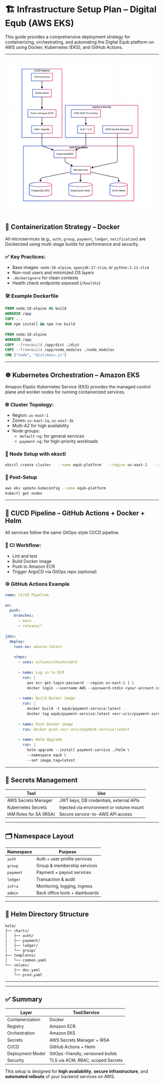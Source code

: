 # 🏗️ Infrastructure Setup Plan – Digital Equb (AWS EKS)

This guide provides a comprehensive deployment strategy for containerizing, orchestrating, and automating the Digital Equb platform on AWS using Docker, Kubernetes (EKS), and GitHub Actions.

---
![Database ER Diagram](./images/infra-setup.png) 


## 🐳 Containerization Strategy – Docker

All microservices (e.g., `auth`, `group`, `payment`, `ledger`, `notification`) are Dockerized using multi-stage builds for performance and security.

### ✅ Key Practices:
- Base images: `node:18-alpine`, `openjdk:17-slim`, or `python:3.11-slim`
- Non-root users and minimized OS layers
- `.dockerignore` for clean contexts
- Health check endpoints exposed (`/healthz`)

### 🛠 Example Dockerfile
```Dockerfile
FROM node:18-alpine AS build
WORKDIR /app
COPY . .
RUN npm install && npm run build

FROM node:18-alpine
WORKDIR /app
COPY --from=build /app/dist ./dist
COPY --from=build /app/node_modules ./node_modules
CMD ["node", "dist/main.js"]
```

---

## ☸️ Kubernetes Orchestration – Amazon EKS

Amazon Elastic Kubernetes Service (EKS) provides the managed control plane and worker nodes for running containerized services.

### 🌐 Cluster Topology:
- Region: `us-east-1`
- Zones: `us-east-1a`, `us-east-1b`
- Multi-AZ for high availability
- Node groups:
  - `default-ng`: for general services
  - `payment-ng`: for high-priority workloads

### 🧱 Node Setup with eksctl
```bash
eksctl create cluster   --name equb-platform   --region us-east-1   --zones us-east-1a,us-east-1b   --nodegroup-name default-ng   --node-type t3.medium   --nodes 3   --managed
```

### 🔧 Post-Setup
```bash
aws eks update-kubeconfig --name equb-platform
kubectl get nodes
```

---

## 🚀 CI/CD Pipeline – GitHub Actions + Docker + Helm

All services follow the same GitOps-style CI/CD pipeline.

### 🧪 CI Workflow:
- Lint and test
- Build Docker image
- Push to Amazon ECR
- Trigger ArgoCD via GitOps repo (optional)

### ⚙️ GitHub Actions Example
```yaml
name: CI/CD Pipeline

on:
  push:
    branches:
      - main
      - release/*

jobs:
  deploy:
    runs-on: ubuntu-latest

    steps:
      - uses: actions/checkout@v3

      - name: Log in to ECR
        run: |
          aws ecr get-login-password --region us-east-1 | \
          docker login --username AWS --password-stdin <your-account-id>.dkr.ecr.us-east-1.amazonaws.com

      - name: Build Docker image
        run: |
          docker build -t equb/payment-service:latest .
          docker tag equb/payment-service:latest <ecr-uri>/payment-service:latest

      - name: Push Docker image
        run: docker push <ecr-uri>/payment-service:latest

      - name: Helm Upgrade
        run: |
          helm upgrade --install payment-service ./helm \
          --namespace equb \
          --set image.tag=latest
```

---

## 🔐 Secrets Management

| Tool                  | Use                                      |
|-----------------------|-------------------------------------------|
| AWS Secrets Manager   | JWT keys, DB credentials, external APIs  |
| Kubernetes Secrets    | Injected via environment or volume mount |
| IAM Roles for SA (IRSA)| Secure service-to-AWS API access         |

---

## 🗂️ Namespace Layout

| Namespace   | Purpose                          |
|-------------|----------------------------------|
| `auth`      | Auth + user profile services     |
| `group`     | Group & membership services      |
| `payment`   | Payment + payout services        |
| `ledger`    | Transaction & audit              |
| `infra`     | Monitoring, logging, ingress     |
| `admin`     | Back office tools + dashboards   |

---

## 📂 Helm Directory Structure
```
helm/
├── charts/
│   ├── auth/
│   ├── payment/
│   ├── ledger/
│   └── group/
├── templates/
│   └── common.yaml
└── values/
    ├── dev.yaml
    └── prod.yaml
```

---



---

## ✅ Summary

| Layer               | Tool/Service                      |
|---------------------|-----------------------------------|
| Containerization    | Docker                            |
| Registry            | Amazon ECR                        |
| Orchestration       | Amazon EKS                        |
| Secrets             | AWS Secrets Manager + IRSA        |
| CI/CD               | GitHub Actions + Helm             |
| Deployment Model    | GitOps-friendly, versioned builds |
| Security            | TLS via ACM, RBAC, scoped Secrets |

This setup is designed for **high availability**, **secure infrastructure**, and **automated rollouts** of your backend services on AWS.